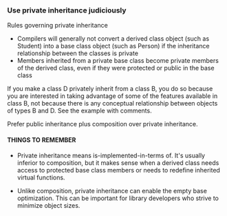 ### Use private inheritance judiciously
Rules governing private inheritance
* Compilers will generally not convert a derived class object (such as Student) into a base class object (such as Person) if the inheritance relationship between the classes is private
* Members inherited from a private base class become private members of the derived class, even if they were protected or public in the base class

If you make a class D privately inherit from a class B, you do so because you are interested in taking advantage of some of the features available in class B, not because there is any conceptual relationship between objects of types B and D. See the example with comments. 

Prefer public inheritance plus composition over private inheritance.
#### THINGS TO REMEMBER
* Private inheritance means is-implemented-in-terms of. It's usually inferior to composition, but it makes sense when a derived class needs access to protected base class members or needs to redefine inherited virtual functions.

* Unlike composition, private inheritance can enable the empty base optimization. This can be important for library developers who strive to minimize object sizes.